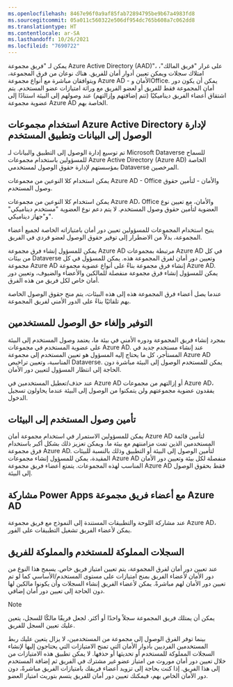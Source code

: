```yaml
---
ms.openlocfilehash: 8467e96f0a9af85fab72894795be9b67a4983fd8
ms.sourcegitcommit: 05a011c560322e506df954dc765b608a7c062dd8
ms.translationtype: HT
ms.contentlocale: ar-SA
ms.lasthandoff: 10/26/2021
ms.locfileid: "7690722"
---
```

يمكن لـ "فريق مجموعة Azure Active Directory (AAD)"، على غرار "فريق المالك"، امتلاك سجلات ويمكن تعيين أدوار أمان للفريق. هناك نوعان من فرق المجموعة، ويتوافقان مباشرة مع أنواع مجموعة Azure AD - الأمان وOffice. يمكن أن يكون دور أمان المجموعة فقط للفريق أو لعضو الفريق مع وراثة امتيازات عضو المستخدم. يتم اشتقاق أعضاء الفريق ديناميكيًا (تتم إضافتهم وإزالتهم) عند وصولهم إلى البيئة استنادًا إلى عضوية مجموعة Azure AD الخاصة بهم.

## <a name="using-azure-active-directory-groups-to-manage-a-users-app-and-data-access"></a>استخدام مجموعات Azure Active Directory لإدارة الوصول إلى البيانات وتطبيق المستخدم

تم توسيع إدارة الوصول إلى التطبيق والبيانات لـ Microsoft Dataverse للسماح للمسؤولين باستخدام مجموعات Azure Active Directory (Azure AD) الخاصة بمؤسستهم لإدارة حقوق الوصول لمستخدمي Dataverse المرخصين.

يمكن استخدام كلا النوعين من مجموعات Azure AD - Office والأمان - لتأمين حقوق وصول المستخدم. 

يمكن استخدام كلا النوعين من مجموعات Azure AD، Office والأمان، مع تعيين نوع العضوية لتأمين حقوق وصول المستخدم. لا يتم دعم نوع العضوية "مستخدم ديناميكي" و"جهاز ديناميكي". 

يتيح استخدام المجموعات للمسؤولين تعيين دور أمان بامتيازاته الخاصة لجميع أعضاء المجموعة، بدلاً من الاضطرار إلى توفير حقوق الوصول لعضو فردي في الفريق.

يمكن للمسؤول إنشاء فرق مجموعة Azure AD مرتبطة بمجموعات Azure AD في كل من بيئات Dataverse وتعيين دور أمان لفرق المجموعة هذه. يمكن للمسؤول في كل مجموعة Azure AD إنشاء فرق مجموعة بناءً على أنواع عضوية مجموعة Azure AD. يمكن للمسؤول إنشاء فرق مجموعة منفصلة للمالكين والأعضاء والضيوف، وتعيين دور أمان خاص لكل فريق من هذه الفرق.

عندما يصل أعضاء فرق المجموعة هذه إلى هذه البيئات، يتم منح حقوق الوصول الخاصة بهم تلقائيًا بناءً على الدور الأمني ​​لفريق المجموعة.

## <a name="provision-and-deprovision-users"></a>التوفير وإلغاء حق الوصول للمستخدمين
بمجرد إنشاء فريق المجموعة ودوره الأمني ​​في بيئة ما، يعتمد وصول المستخدم إلى البيئة على عضوية المستخدم في مجموعات Azure AD. عند إنشاء مستخدم جديد في المستأجر، كل ما يحتاج إليه المسؤول هو تعيين المستخدم إلى مجموعة Azure AD المناسبة، وتعيين تراخيص Dataverse. يمكن للمستخدم الوصول إلى البيئة مباشرة دون الحاجة إلى انتظار المسؤول لتعيين دور الأمان.

عند حذف/تعطيل المستخدمين في Azure AD أو إزالتهم من مجموعات Azure AD، يفقدون عضوية مجموعتهم ولن يتمكنوا من الوصول إلى البيئة عندما يحاولون تسجيل الدخول.

## <a name="lock-down-user-access-to-environments"></a>تأمين وصول المستخدم إلى البيئات
يمكن للمسؤولين الاستمرار في استخدام مجموعة أمان Azure AD لتأمين قائمة المستخدمين الذين تمت مزامنتهم مع بيئة ما. ويمكن تعزيز ذلك بشكل أكبر باستخدام فرق مجموعة Azure AD. لتأمين الوصول إلى البيئة أو التطبيق وذلك بالنسبة للبيئات المقيدة، يمكن للمسؤول إنشاء مجموعات Azure AD منفصلة لكل بيئة وتعيين دور الأمان المناسب لهذه المجموعات. يتمتع أعضاء فريق مجموعة Azure AD فقط بحقوق الوصول إلى البيئة. 

## <a name="share-power-apps-to-team-members-of-an-azure-ad-group"></a>مشاركة Power Apps مع أعضاء فريق مجموعة Azure AD
عند مشاركة اللوحة والتطبيقات المستندة إلى النموذج مع فريق مجموعة Azure AD، يمكن لأعضاء الفريق تشغيل التطبيقات على الفور.

## <a name="user-owned-and-team-owned-records"></a>السجلات المملوكة للمستخدم والمملوكة للفريق
عند تعيين دور أمان لفرق المجموعة، يتم تعيين امتياز فريق خاص. يسمح هذا النوع من دور الأمان لأعضاء الفريق بمنح امتيازات على مستوى المستخدم/الأساسي كما لو تم تعيين دور الأمان لهم مباشرةً. يمكن لأعضاء الفريق إنشاء السجلات وأن يكونوا مالكين لها دون الحاجة إلى تعيين دور أمان إضافي.

> [!NOTE]
> يمكن أن يمتلك فريق المجموعة سجلاً واحدًا أو أكثر. لجعل فريقًا مالكًا للسجل، يتعين عليك تعيين السجل للفريق.

بينما توفر الفرق الوصول إلى مجموعة من المستخدمين، لا يزال يتعين عليك ربط المستخدمين الفرديين بأدوار الأمان التي تمنح الامتيازات التي يحتاجون إليها لإنشاء السجلات المملوكة للمستخدم أو تحديثها أو حذفها. لا يمكن تطبيق هذه الامتيازات من خلال تعيين دور أمان موروث من امتياز عضو غير مشترك في الفريق ثم إضافة المستخدم إلى هذا الفريق. إذا كنت بحاجة إلى تزويد أعضاء فريقك بامتيازات الفريق مباشرةً، دون دور الأمان الخاص بهم، فيمكنك تعيين دور أمان للفريق يتسم بتوريث امتياز العضو.

